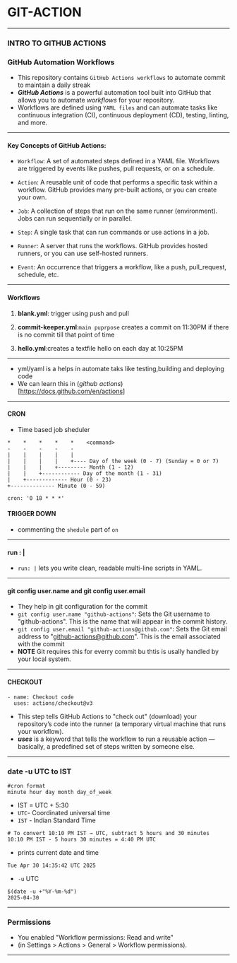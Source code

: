 # GIT-ACTION
---
### INTRO TO GITHUB ACTIONS

### GitHub Automation Workflows

- This repository contains `GitHub Actions workflows` to automate commit to maintain a daily streak
- ***GitHub Actions*** is a powerful automation tool built into GitHub that allows you to automate *workflows* for your repository. 
- Workflows are defined using `YAML files` and can automate tasks like continuous integration (CI), continuous deployment (CD), testing, linting, and more.
---
#### Key Concepts of GitHub Actions:
- `Workflow`: A set of automated steps defined in a YAML file. Workflows are triggered by events like pushes, pull requests, or on a schedule.
- `Action`: A reusable unit of code that performs a specific task within a workflow. GitHub provides many pre-built actions, or you can create your own.

- `Job`: A collection of steps that run on the same runner (environment). Jobs can run sequentially or in parallel.

- `Step`: A single task that can run commands or use actions in a job.

- `Runner`: A server that runs the workflows. GitHub provides hosted runners, or you can use self-hosted runners.

- `Event`: An occurrence that triggers a workflow, like a push, pull_request, schedule, etc.
---
#### Workflows

1. **blank.yml**: trigger using push and pull

2. **commit-keeper.yml**:`main puprpose` creates a commit on 11:30PM if there is no commit till that point of time

3. **hello.yml**:creates a textfile hello on each day at 10:25PM
---

- yml/yaml is a helps in automate taks like testing,building and deploying code 
- We can learn this in (*github actions*)[https://docs.github.com/en/actions]
---
#### CRON
- Time based job sheduler
```
*    *    *    *    *    <command>
-    -    -    -    - 
|    |    |    |    |
|    |    |    |    +---- Day of the week (0 - 7) (Sunday = 0 or 7)
|    |    |    +--------- Month (1 - 12)
|    |    +------------ Day of the month (1 - 31)
|    +------------- Hour (0 - 23)
+-------------- Minute (0 - 59)

```
```
cron: '0 18 * * *'
```
#### TRIGGER DOWN
- commenting the `shedule` part of `on`
---
#### run : |
- `run: |` lets you write clean, readable multi-line scripts in YAML.
---
#### git config user.name and git config user.email
- They help in git configuration for the commit
- `git config user.name "github-actions"`: Sets the Git username to "github-actions". This is the name that will appear in the commit history.
- `git config user.email "github-actions@github.com"`: Sets the Git email address to "github-actions@github.com". This is the email associated with the commit
- **NOTE** Git requires this for everry commit bu thtis is usally handled by your local system.
---
#### CHECKOUT
```
- name: Checkout code
  uses: actions/checkout@v3
```
- This step tells GitHub Actions to "check out" (download) your repository’s code into the runner (a temporary virtual machine that runs your workflow).
- ***uses*** is a keyword that tells the workflow to run a reusable action — basically, a predefined set of steps written by someone else.
---
### date -u UTC to IST
```
#cron format
minute hour day month day_of_week

```
- IST = UTC + 5:30
- `UTC`- Coordinated universal time
- `IST` - Indian Standard Time
```
# To convert 10:10 PM IST → UTC, subtract 5 hours and 30 minutes
10:10 PM IST - 5 hours 30 minutes = 4:40 PM UTC
```
- prints current date and time
```
Tue Apr 30 14:35:42 UTC 2025

```
- `-u` UTC
```
$(date -u +"%Y-%m-%d")
2025-04-30
```
---
### Permissions
- You enabled "Workflow permissions: Read and write"
- (in Settings > Actions > General > Workflow permissions).
---
